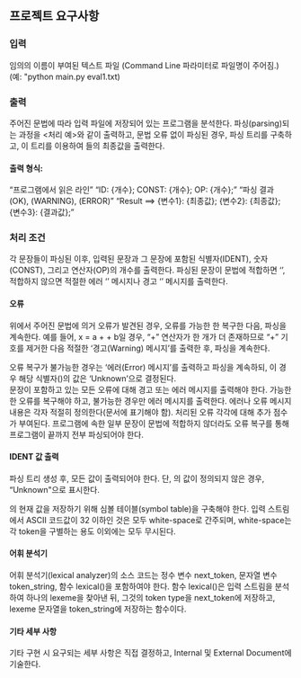 ## 프로젝트 요구사항

### 입력

임의의 이름이 부여된 텍스트 파일 (Command Line 파라미터로 파일명이 주어짐.)
(예: "python main.py eval1.txt)

### 출력

주어진 문법에 따라 입력 파일에 저장되어 있는 프로그램을 분석한다.
파싱(parsing)되는 과정을 <처리 예>와 같이 출력하고, 문법 오류 없이 파싱된 경우, 파싱
트리를 구축하고, 이 트리를 이용하여 <ident>들의 최종값을 출력한다.

#### 출력 형식:

“프로그램에서 읽은 라인”
“ID: {개수}; CONST: {개수}; OP: {개수};”
“파싱 결과 (OK), (WARNING), (ERROR)”
“Result ==> {변수1}: {최종값}; {변수2}: {최종값}; {변수3}: {결과값};”

### 처리 조건

각 문장들이 파싱된 이후, 입력된 문장과 그 문장에 포함된 식별자(IDENT), 숫자(CONST), 그리고 연산자(OP)의 개수를 출력한다. 파싱된 문장이 문법에 적합하면 ‘<OK>’, 적합하지 않으면 적절한 에러 ‘<ERROR>’ 메시지나 경고 ‘<WARNING>’ 메시지를 출력한다.

#### 오류

위에서 주어진 문법에 의거 오류가 발견된 경우, 오류를 가능한 한 복구한 다음, 파싱을 계속한다.
예를 들어, x = a + + b일 경우, “+” 연산자가 한 개가 더 존재하므로 “+” 기호를 제거한 다음 적절한 ‘경고(Warning) 메시지’를 출력한 후, 파싱을 계속한다. 

오류 복구가 불가능한 경우는 ‘에러(Error) 메시지’를 출력하고 파싱을 계속하되, 이 경우 해당 식별자(<IDENT>)의 값은 ‘Unknown’으로 결정된다. \
문장이 포함하고 있는 모든 오류에 대해 경고 또는 에러 메시지를 출력해야 한다.
가능한 한 오류를 복구해야 하고, 불가능한 경우만 에러 메시지를 출력한다. 
에러나 오류 메시지 내용은 각자 적절히 정의한다(문서에 표기해야 함). 
처리된 오류 각각에 대해 추가 점수가 부여된다. 
프로그램에 속한 일부 문장이 문법에 적합하지 않더라도 오류 복구를 통해 프로그램이 끝까지 전부 파싱되어야 한다. 

#### IDENT 값 출력

파싱 트리 생성 후, 모든 <IDENT> 값이 출력되어야 한다. 
단, <IDENT>의 값이 정의되지 않은 경우, “Unknown"으로 표시한다.

<IDENT>의 현재 값을 저장하기 위해 심볼 테이블(symbol table)을 구축해야 한다. 
입력 스트림에서 ASCII 코드값이 32 이하인 것은 모두 white-space로 간주되며, white-space는 각 token을 구별하는 용도 이외에는 모두 무시된다. 

#### 어휘 분석기

어휘 분석기(lexical analyzer)의 소스 코드는 정수 변수 next_token, 문자열 변수 token_string, 함수 lexical()을 포함하여야 한다. 
함수 lexical()은 입력 스트림을 분석하여 하나의 lexeme을 찾아낸 뒤, 그것의 token type을 next_token에 저장하고, lexeme 문자열을 token_string에 저장하는 함수이다. 

#### 기타 세부 사항

기타 구현 시 요구되는 세부 사항은 직접 결정하고, Internal 및 External Document에 기술한다.
